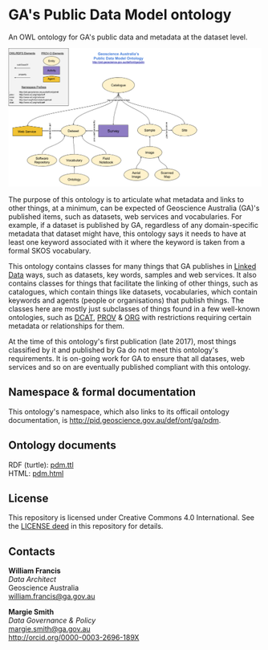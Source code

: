 # GA's Public Data Model ontology
An OWL ontology for GA's public data and metadata at the dataset level.

![](pdm.png)

The purpose of this ontology is to articulate what metadata and links to other things, at a minimum, can be expected of Geoscience Australia (GA)'s published items, such as datasets, web services and vocabularies. For example, if a dataset is published by GA, regardless of any domain-specific metadata that dataset might have, this ontology says it needs to have at least one keyword associated with it where the keyword is taken from a formal SKOS vocabulary.

This ontology contains classes for many things that GA publishes in [Linked Data](https://en.wikipedia.org/wiki/Linked_data) ways, such as datasets, key words, samples and web services. It also contains classes for things that facilitate the linking of other things, such as catalogues, which contain things like datasets, vocabularies, which contain keywords and agents (people or organisations) that publish things. The classes here are mostly just subclasses of things found in a few well-known ontologies, such as [DCAT](https://www.w3.org/TR/vocab-dcat/), [PROV](https://www.w3.org/TR/prov-o/) & [ORG](https://www.w3.org/TR/vocab-org/) with restrictions requiring certain metadata or relationships for them. 

At the time of this ontology's first publication (late 2017), most things classified by it and published by Ga do not meet this ontology's requirements. It is on-going work for GA to ensure that all datases, web services and so on are eventually published compliant with this ontology.


## Namespace & formal documentation
This ontology's namespace, which also links to its officail ontology documentation, is <http://pid.geoscience.gov.au/def/ont/ga/pdm>.


## Ontology documents
RDF (turtle): [pdm.ttl](pdm.ttl)  
HTML: [pdm.html](pdm.html)


## License
This repository is licensed under Creative Commons 4.0 International. See the [LICENSE deed](LICENSE) in this repository for details.


## Contacts
**William Francis**  
*Data Architect*  
Geoscience Australia  
<william.francis@ga.gov.au>  

**Margie Smith**  
*Data Governance & Policy*  
<margie.smith@ga.gov.au>  
<http://orcid.org/0000-0003-2696-189X>
